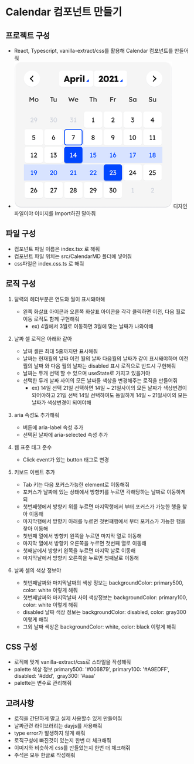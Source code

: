 # Calendar 컴포넌트 만들기

## 프로젝트 구성

- React, Typescript, vanilla-extract/css를 활용해 Calendar 컴포넌트를 만들어줘
- ![달력 디자인](../assets/Calendar.png) 디자인 파일이야 이미지를 Import하진 말아줘

## 파일 구성

- 컴포넌트 파일 이름은 index.tsx 로 해줘
- 컴포넌트 파일 위치는 src/CalendarMD 폴더에 넣어줘
- css파일은 index.css.ts 로 해줘

## 로직 구성

1. 달력의 헤더부분은 연도와 월이 표시돼야해

   - 왼쪽 화살표 아이콘과 오른쪽 화살표 아이콘을 각각 클릭하면 이전, 다음 월로 이동 로직도 함께 구현해줘
     - ex) 4월에서 3월로 이동하면 3월에 맞는 날짜가 나와야해

2. 날짜 셀 로직은 아래와 같아

   - 날짜 셀은 최대 5줄까지만 표시해줘
   - 날짜는 현재월의 날짜 이전 월의 날짜 다음월의 날짜가 같이 표시돼야하며 이전 월의 날짜 와 다음 월의 날짜는 disabled 표시 로직으로 반드시 구현해줘
   - 날짜는 두개 선택 할 수 있으며 useState로 가지고 있을거야
   - 선택한 두개 날짜 사이의 모든 날짜들 색상을 변경해주는 로직을 만들어줘
     - ex) 14일 선택 21일 선택하면 14일 ~ 21일사이의 모든 날짜가 색상변경이되어야하고 21일 선택 14일 선택하여도 동일하게 14일 ~ 21일사이의 모든 날짜가 색상변경이 되어야해

3. aria 속성도 추가해줘
   - 버튼에 aria-label 속성 추가
   - 선택된 날짜에 aria-selected 속성 추가
4. 웹 표준 태그 준수
   - Click event가 있는 button 태그로 변경
5. 키보드 이벤트 추가

   - Tab 키는 다음 포커스가능한 element로 이동해줘
   - 포커스가 날짜에 있는 상태에서 방향키를 누르면 각해당하는 날짜로 이동하게되
   - 첫번째행에서 방향키 위를 누르면 마지막행에서 부터 포커스가 가능한 행을 찾아 이동해
   - 마지막행에서 방향키 아래를 누르면 첫번쨰행에서 부터 포커스가 가능한 행을 찾아 이동해
   - 첫번째 열에서 방향키 왼쪽을 누르면 마지막 열로 이동해
   - 마지막 열에서 방향키 오른쪽을 누르면 첫번째 열로 이동해
   - 첫째날에서 방향키 왼쪽을 누르면 마지막 날로 이동해
   - 마지막날에서 방향키 오른쪽을 누르면 첫째날로 이동해

6. 날짜 셀의 색상 정보야

   - 첫번째날짜와 마지막날짜의 색상 정보는 backgroundColor: primary500, color: white 이렇게 해줘
   - 첫번째날짜와 마지막날짜 사이 색상정보는 backgroundColor: primary100, color: white 이렇게 해줘
   - disabled 날짜 색상 정보는 backgroundColor: disabled, color: gray300 이렇게 해줘
   - 그외 날짜 색상은 backgroundColor: white, color: black 이렇게 해줘

## CSS 구성

- 로직에 맞게 vanilla-extract/css로 스타일을 작성해줘
- palette 색상 정보 primary500: '#006879’, primary100: '#A9EDFF’, disabled: '#ddd’,  gray300: '#aaa'
- palette는 변수로 관리해줘

## 고려사항

- 로직을 간단하게 말고 실제 사용할수 있게 만들어줘
- 날짜관련 라이브러리는 dayjs를 사용해줘
- type error가 발생하지 않게 해줘
- 로직구성에 빠진것이 있는지 한번 더 체크해줘
- 이미지와 비슷하게 css를 만들었는지 한번 더 체크해줘
- 주석은 모두 한글로 작성해줘
